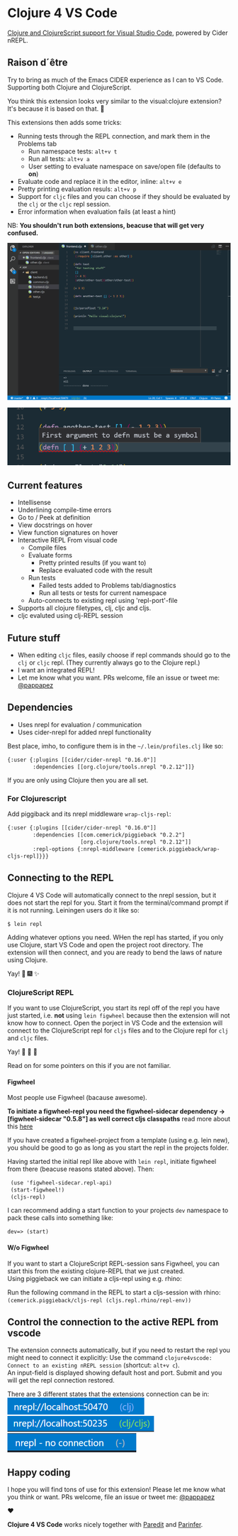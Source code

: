 # Clojure 4 VS Code

[Clojure and ClojureScript support for Visual Studio Code](https://marketplace.visualstudio.com/items?itemName=cospaia.clojure4vscode), powered by Cider nREPL.

## Raison d´être

Try to bring as much of the Emacs CIDER experience as I can to VS Code. Supporting both Clojure and ClojureScript.

You think this extension looks very similar to the visual:clojure extension? It's because it is based on that. 🤠

This extensions then adds some tricks:
- Running tests through the REPL connection, and mark them in the Problems tab
    - Run namespace tests: `alt+v t`
    - Run all tests: `alt+v a`
    - User setting to evaluate namespace on save/open file (defaults to **on**)
- Evaluate code and replace it in the editor, inline: `alt+v e`
- Pretty printing evaluation resuls: `alt+v p`
- Support for `cljc` files and you can choose if they should be evaluated by the `clj` or the `cljc` repl session.
- Error information when evaluation fails (at least a hint)

NB: **You shouldn't run both extensions, beacuse that will get very confused.**

![Features](/assets/howto/features.gif)

![underline error](/assets/howto/error.png)  

## Current features
* Intellisense
* Underlining compile-time errors
* Go to / Peek at definition
* View docstrings on hover
* View function signatures on hover
* Interactive REPL From visual code 
  * Compile files
  * Evaluate forms
    * Pretty printed results (if you want to)
    * Replace evaluated code with the result
  * Run tests
    * Failed tests added to Problems tab/diagnostics
    * Run all tests or tests for current namespace
  * Auto-connects to existing repl using 'repl-port'-file
* Supports all clojure filetypes, clj, cljc and cljs.
 * cljc evaluted using clj-REPL session

## Future stuff
* When editing `cljc` files, easily choose if repl commands should go to the `clj` or `cljc` repl. (They currently always go to the Clojure repl.)
* I want an integrated REPL!
* Let me know what you want. PRs welcome, file an issue or tweet me: [@pappapez](https://twitter.com/pappapez)

## Dependencies
* Uses nrepl for evaluation / communication
* Uses cider-nrepl for added nrepl functionality

Best place, imho, to configure them is in the `~/.lein/profiles.clj` like so:

```
{:user {:plugins [[cider/cider-nrepl "0.16.0"]]
        :dependencies [[org.clojure/tools.nrepl "0.2.12"]]}
```

If you are only using Clojure then you are all set.

### For Clojurescript

Add piggiback and its nrepl middleware `wrap-cljs-repl`:

```
{:user {:plugins [[cider/cider-nrepl "0.16.0"]]
        :dependencies [[com.cemerick/piggieback "0.2.2"]
                       [org.clojure/tools.nrepl "0.2.12"]]
        :repl-options {:nrepl-middleware [cemerick.piggieback/wrap-cljs-repl]}}}
```

## Connecting to the REPL

Clojure 4 VS Code will automatically connect to the nrepl session, but it does not start the repl for you. Start it from the terminal/command prompt if it is not running. Leiningen users do it like so:

```
$ lein repl
```

Adding whatever options you need. WHen the repl has started, if you only use Clojure, start VS Code and open the project root directory. The extension will then connect, and you are ready to bend the laws of nature using Clojure.

Yay! 🍾 🎆 ✨

### ClojureScript REPL

If you want to use ClojureScript, you start its repl off of the repl you have just started, i.e. **not** using `lein figwheel` because then the extension will not know how to connect. Open the porject in VS Code and the extension will connect to the ClojureScript repl for `cljs` files and to the Clojure repl for `clj` and `cljc` files.

Yay! 🥂 🤘 🍻

Read on for some pointers on this if you are not familiar. 

#### Figwheel

Most people use Figwheel (bacause awesome).

**To initiate a figwheel-repl you need the figwheel-sidecar dependency -> [figwheel-sidecar "0.5.8"] as well correct cljs classpaths**
read more about this [here](https://github.com/bhauman/lein-figwheel/wiki/Using-the-Figwheel-REPL-within-NRepl)  

If you have created a figwheel-project from a template (using e.g. lein new), you should be good to go as long as you start the repl in the projects folder.  

Having started the initial repl like above with ```lein repl```, initiate figwheel from there (beacuse reasons stated above). Then:

```
 (use 'figwheel-sidecar.repl-api)
 (start-figwheel!)
 (cljs-repl)
```

I can recommend adding a start function to your projects `dev` namespace to pack these calls into something like:

```
dev=> (start) 
```

#### W/o Figwheel

If you want to start a ClojureScript REPL-session sans Figwheel, you can start this from the existing clojure-REPL that we just created.  
Using piggieback we can initiate a cljs-repl using e.g. rhino:  

Run the following command in the REPL to start a cljs-session with rhino: ```(cemerick.piggieback/cljs-repl (cljs.repl.rhino/repl-env))```  

## Control the connection to the active REPL from vscode

The extension connects automatically, but if you need to restart the repl you might need to connect it explicitly: 
Use the command `clojure4vscode: Connect to an existing nREPL session` (shortcut:  `alt+v c`).  
An input-field is displayed showing default host and port. Submit and you will get the repl connection restored.  

There are 3 different states that the extensions connection can be in:  
 ![clj connection](/assets/howto/status_clj.png)  
 ![cljs connection](/assets/howto/status_cljs.png)  
 ![no connection](/assets/howto/status_not_connected.png)  

## Happy coding

I hope you will find tons of use for this extension! Please let me know what you think or want. PRs welcome, file an issue or tweet me: [@pappapez](https://twitter.com/pappapez)

❤️

**Clojure 4 VS Code** works nicely together with [Paredit](https://marketplace.visualstudio.com/items?itemName=clptn.code-paredit) and [Parinfer](https://marketplace.visualstudio.com/items?itemName=shaunlebron.vscode-parinfer).